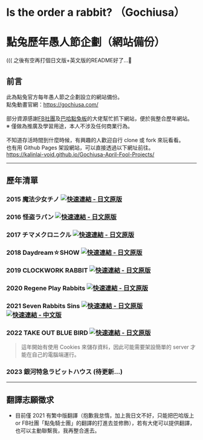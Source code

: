# Is the order a rabbit? （Gochiusa）
# 點兔歷年愚人節企劃（網站備份）
((( 之後有空再打個日文版+英文版的README好了...🤔

## 前言
此為點兔官方每年愚人節之企劃設立的網站備份。<br>
點兔動畫官網：https://gochiusa.com/<br>
<br>
部分資源感謝[FB社團](https://www.facebook.com/groups/1473402019387376)及[巴哈點兔板](https://forum.gamer.com.tw/A.php?bsn=45294)的大佬幫忙抓下網站，便於我整合歷年網站。<br>
※ 僅做為推廣及學習用途，本人不涉及任何商業行為。<br>
<br>
不知道存活時間到什麼時候，有興趣的人歡迎自行 clone 或 fork 來玩看看。<br>
也有用 Github Pages 架設網站，可以直接透過以下網址前往。<br>
https://kalinlai-void.github.io/Gochiusa-April-Fool-Projects/<br>

---
## 歷年清單

### 2015 魔法少女チノ [![快速連結 - 日文原版](https://img.shields.io/badge/快速連結-日文原版-blue)](https://kalinlai-void.github.io/Gochiusa-April-Fool-Projects/gochiusa2015/index.html)

### 2016 怪盗ラパン [![快速連結 - 日文原版](https://img.shields.io/badge/快速連結-日文原版-blue)](https://kalinlai-void.github.io/Gochiusa-April-Fool-Projects/gochiusa2016/index.html)

### 2017 チマメクロニクル [![快速連結 - 日文原版](https://img.shields.io/badge/快速連結-日文原版-blue)](https://kalinlai-void.github.io/Gochiusa-April-Fool-Projects/gochiusa2017/index.html) 

### 2018 Daydream☆SHOW [![快速連結 - 日文原版](https://img.shields.io/badge/快速連結-日文原版-blue)](https://kalinlai-void.github.io/Gochiusa-April-Fool-Projects/gochiusa2018/index.html)

### 2019 CLOCKWORK RABBIT [![快速連結 - 日文原版](https://img.shields.io/badge/快速連結-日文原版-blue)](https://kalinlai-void.github.io/Gochiusa-April-Fool-Projects/gochiusa2019/index.html)

### 2020 Regene Play Rabbits [![快速連結 - 日文原版](https://img.shields.io/badge/快速連結-日文原版-blue)](https://kalinlai-void.github.io/Gochiusa-April-Fool-Projects/gochiusa2020/index.html)

### 2021 Seven Rabbits Sins [![快速連結 - 日文原版](https://img.shields.io/badge/快速連結-日文原版-blue)](https://kalinlai-void.github.io/Gochiusa-April-Fool-Projects/gochiusa2021/ja/index.html)  [![快速連結 - 中文版](https://img.shields.io/badge/快速連結-中文版-active)](https://kalinlai-void.github.io/Gochiusa-April-Fool-Projects/gochiusa2021/zh-tw/index.html)

### 2022 TAKE OUT BLUE BIRD [![快速連結 - 日文原版](https://img.shields.io/badge/快速連結-日文原版-blue)](https://kalinlai-void.github.io/Gochiusa-April-Fool-Projects/gochiusa2022/ja/index.html)
> 這年開始有使用 Cookies 來儲存資料，因此可能需要架設簡單的 server 才能在自己的電腦端運行。

### 2023 銀河特急ラビットハウス (待更新...)

---
## 翻譯志願徵求
- 目前僅 2021 有繁中版翻譯（抱歉我怠惰，加上我日文不好，只能把巴哈版上 or FB社團「點兔騎士團」的翻譯的打進去並修飾），若有大佬可以提供翻譯，也可以主動聯繫我，我再整合進去。